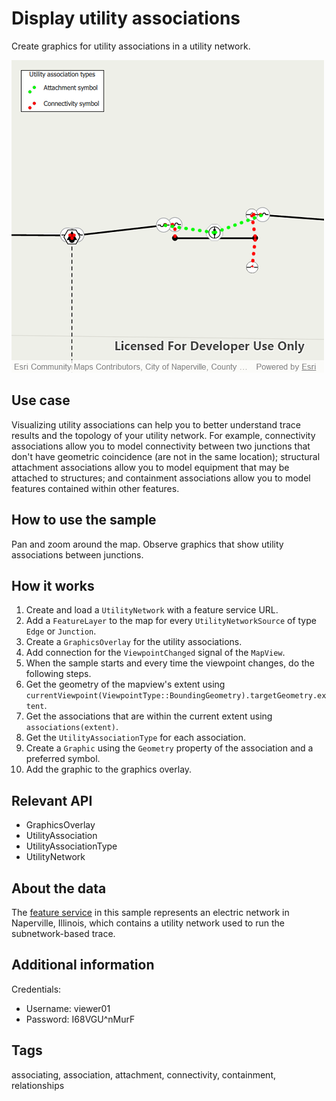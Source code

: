 # Display utility associations

Create graphics for utility associations in a utility network.

![](screenshot.png)

## Use case

Visualizing utility associations can help you to better understand trace results and the topology of your utility network. For example, connectivity associations allow you to model connectivity between two junctions that don't have geometric coincidence (are not in the same location); structural attachment associations allow you to model equipment that may be attached to structures; and containment associations allow you to model features contained within other features.

## How to use the sample

Pan and zoom around the map. Observe graphics that show utility associations between junctions.

## How it works

1. Create and load a `UtilityNetwork` with a feature service URL.
2. Add a `FeatureLayer` to the map for every `UtilityNetworkSource` of type `Edge` or `Junction`.
3. Create a `GraphicsOverlay` for the utility associations.
4. Add connection for the `ViewpointChanged` signal of the `MapView`.
5. When the sample starts and every time the viewpoint changes, do the following steps.
6. Get the geometry of the mapview's extent using `currentViewpoint(ViewpointType::BoundingGeometry).targetGeometry.extent`.
7. Get the associations that are within the current extent using `associations(extent)`.
8. Get the `UtilityAssociationType` for each association.
9. Create a `Graphic` using the `Geometry` property of the association and a preferred symbol.
10. Add the graphic to the graphics overlay.

## Relevant API

* GraphicsOverlay
* UtilityAssociation
* UtilityAssociationType
* UtilityNetwork

## About the data

The [feature service](https://sampleserver7.arcgisonline.com/server/rest/services/UtilityNetwork/NapervilleElectric/FeatureServer) in this sample represents an electric network in Naperville, Illinois, which contains a utility network used to run the subnetwork-based trace.

## Additional information

Credentials:
* Username: viewer01
* Password: I68VGU^nMurF

## Tags

associating, association, attachment, connectivity, containment, relationships

